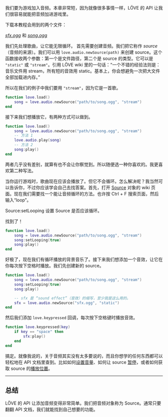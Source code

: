 我们要为游戏加入音频。本章非常短，因为就像很多事情一样，LÖVE 的 API 让我们很容易就能把音频加进游戏里。

下载本教程会用到的两个文件：

[*sfx.ogg*](/images/book/19/sfx.ogg) 和 [*song.ogg*](/images/book/19/song.ogg)

我们先处理歌曲，让它能无限循环。
首先需要创建音频。我们把它称作 *source*（音频的来源）。我们可以用 `love.audio.newSource(path)` 来创建 source。这个函数接收两个参数：第一个是文件路径，第二个是 source 的类型。它可以是 `"static"` 或 `"stream"`。引用 LÖVE wiki 里的一句话：“一个不错的经验法则是：音乐文件用 stream，所有短的音效用 static。基本上，你会想避免一次把大文件全部加载进内存。”

所以在我们的例子中我们要用 `"stream"`，因为它是一首歌。

```lua
function love.load()
    song = love.audio.newSource("path/to/song.ogg", "stream")
end
```

接下来我们想播放它，有两种方式可以做到。

```lua
function love.load()
    song = love.audio.newSource("path/to/song.ogg", "stream")
    -- 方法 1
    love.audio.play(song)
    -- 方法 2
    song:play()
end
```

两者几乎没有差别，就算有也不会让你察觉到。所以随便选一种你喜欢的。我更喜欢第二种写法。

当你运行游戏时，歌曲现在应该会播放了。但它不会循环。怎么解决呢？我当然可以告诉你，不过你应该学会自己去找答案。首先，打开 [Source](http://love2d.org/wiki/Source) 对象的 wiki 页面。现在我们需要找一个能让音频循环的方法。也许按 Ctrl + F 搜索页面，然后输入“loop”。

Source:setLooping       设置 Source 是否应该循环。

找到了！

```lua
function love.load()
    song = love.audio.newSource("path/to/song.ogg", "stream")
    song:setLooping(true)
    song:play()
end
```

好极了，现在我们有循环播放的背景音乐了。接下来我们想添加一个音效，让它在你每次按下空格时播放。我们先创建新的 source。

```lua
function love.load()
    song = love.audio.newSource("path/to/song.ogg", "stream")
    song:setLooping(true)
    song:play()

    -- sfx 是 “sound effect”（音效）的缩写，至少我是这么用的。
    sfx = love.audio.newSource("sfx.ogg", "static")
end
```

然后我们添加 `love.keypressed` 回调，每次按下空格键时播放音效。

```lua
function love.keypressed(key)
    if key == "space" then
        sfx:play()
    end
end
```

搞定。就像我说的，关于音频其实没有太多要说的，而且你想学的任何东西都可以轻松地在 API 文档里查到。比如如何[设置音量](http://love2d.org/wiki/Source:setVolume)、如何让 source [暂停](http://love2d.org/wiki/Source:pause)，或者如何获取 source 的[播放位置](http://love2d.org/wiki/Source:tell)。

___

## 总结
LÖVE 的 API 让添加音频变得非常简单。我们把音频对象称为 Source。通常只要翻翻 API 文档，我们就能找到自己想要的功能。

